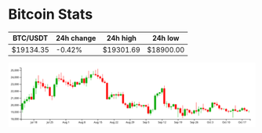 # Bitcoin Stats

BTC/USDT|24h change|24h high|24h low|
|---|---|---|---|
|$19134.35|-0.42%|$19301.69|$18900.00|

<img src="./chart.svg">
